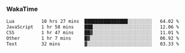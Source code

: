 ### WakaTime

<!--START_SECTION:waka-->

```txt
Lua          10 hrs 27 mins  ████████████████░░░░░░░░░   64.02 %
JavaScript   1 hr 58 mins    ███░░░░░░░░░░░░░░░░░░░░░░   12.06 %
CSS          1 hr 47 mins    ██▓░░░░░░░░░░░░░░░░░░░░░░   11.01 %
Other        1 hr 7 mins     █▓░░░░░░░░░░░░░░░░░░░░░░░   06.92 %
Text         32 mins         ▓░░░░░░░░░░░░░░░░░░░░░░░░   03.33 %
```

<!--END_SECTION:waka-->
